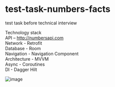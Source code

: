 # test-task-numbers-facts
test task before technical interview

Technology stack <br /> 
API – http://numbersapi.com <br /> 
Network - Retrofit <br /> 
Database - Room <br />
Navigation - Navigation Component <br /> 
Architecture - MVVM <br /> 
Async - Coroutines <br />
DI - Dagger Hilt

![image](https://user-images.githubusercontent.com/102429189/222582768-a21eeb5b-248e-482d-9341-747ac2e9861f.png)
